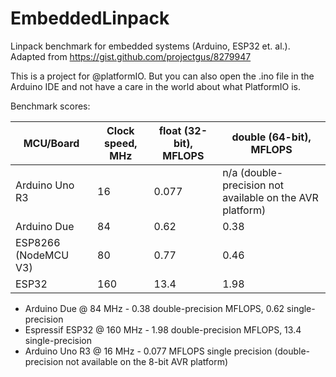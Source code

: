 # EmbeddedLinpack

Linpack benchmark for embedded systems (Arduino, ESP32 et. al.). Adapted from https://gist.github.com/projectgus/8279947

This is a project for @platformIO. But you can also open the .ino file in the Arduino IDE and not have a care in the world about what PlatformIO is.

Benchmark scores:

| MCU/Board | Clock speed, MHz | float (32-bit), MFLOPS | double (64-bit), MFLOPS |
|-----------|------------------|------------------------|-------------------------|
| Arduino Uno R3        | 16   | 0.077                  | n/a (double-precision not available on the AVR platform)   |
| Arduino Due           | 84   | 0.62                   | 0.38                    |
| ESP8266 (NodeMCU V3)  | 80   | 0.77                   | 0.46                    |
| ESP32                 | 160  | 13.4                   | 1.98                    |

* Arduino Due @ 84 MHz - 0.38 double-precision MFLOPS, 0.62 single-precision
* Espressif ESP32 @ 160 MHz - 1.98 double-precision MFLOPS, 13.4 single-precision
* Arduino Uno R3 @ 16 MHz - 0.077 MFLOPS single precision (double-precision not available on the 8-bit AVR platform)
